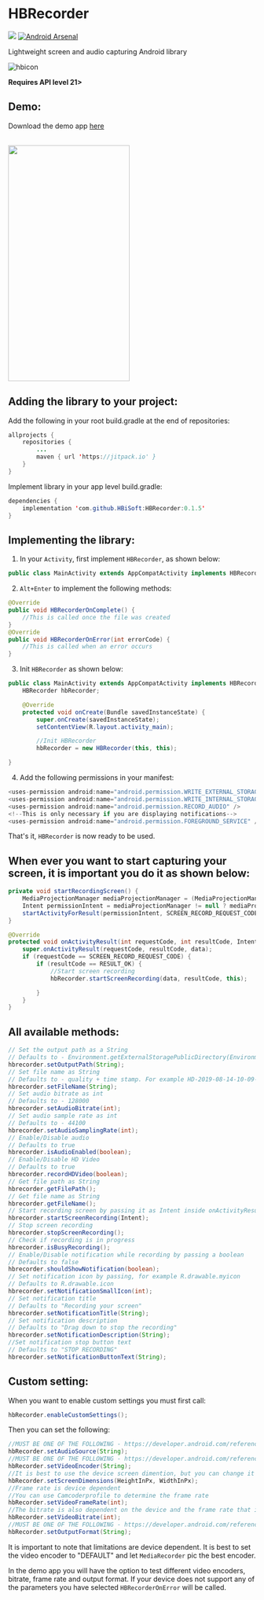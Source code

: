 # HBRecorder
[![](https://jitpack.io/v/HBiSoft/HBRecorder.svg)](https://jitpack.io/#HBiSoft/HBRecorder)
[![Android Arsenal]( https://img.shields.io/badge/Android%20Arsenal-HBRecorder-green.svg?style=flat )]( https://android-arsenal.com/details/1/7897 )

Lightweight screen and audio capturing Android library

![hbicon](https://user-images.githubusercontent.com/35602540/63006287-7df6e500-be7e-11e9-82b6-40814d8201df.png)


**Requires API level 21>**

Demo:
---

Download the demo app [here](https://github.com/HBiSoft/HBRecorder/releases/download/0.1.5/HBRecorderDemo.apk)

</br>

<image src="https://user-images.githubusercontent.com/35602540/66485516-3e78fd80-eaa9-11e9-9fea-f59bfa7c1389.gif" width="247" height="480" >

**Adding the library to your project:**
---
Add the following in your root build.gradle at the end of repositories:

```java
allprojects {
    repositories {
        ...
        maven { url 'https://jitpack.io' }	    
    }
}
```
    
Implement library in your app level build.gradle:

```java
dependencies {
    implementation 'com.github.HBiSoft:HBRecorder:0.1.5'
}
```
    

**Implementing the library:**
--- 
1. In your `Activity`, first implement `HBRecorder`, as shown below:

```java
public class MainActivity extends AppCompatActivity implements HBRecorderListener {
```

2. `Alt+Enter` to implement the following methods:

```java
@Override
public void HBRecorderOnComplete() {
    //This is called once the file was created
}
@Override
public void HBRecorderOnError(int errorCode) {
    //This is called when an error occurs
}
```
    
3. Init `HBRecorder` as shown below:
```java
public class MainActivity extends AppCompatActivity implements HBRecorderListener {
    HBRecorder hbRecorder;

    @Override
    protected void onCreate(Bundle savedInstanceState) {
        super.onCreate(savedInstanceState);
        setContentView(R.layout.activity_main);     

        //Init HBRecorder
        hbRecorder = new HBRecorder(this, this);        

}
```
    
4. Add the following permissions in your manifest:
```java
<uses-permission android:name="android.permission.WRITE_EXTERNAL_STORAGE" />
<uses-permission android:name="android.permission.WRITE_INTERNAL_STORAGE" />
<uses-permission android:name="android.permission.RECORD_AUDIO" />
<!--This is only necessary if you are displaying notifications-->
<uses-permission android:name="android.permission.FOREGROUND_SERVICE" />
```   

That's it, `HBRecorder` is now ready to be used.



When ever you want to start capturing your screen, it is important you do it as shown below:
---
```java
private void startRecordingScreen() {
    MediaProjectionManager mediaProjectionManager = (MediaProjectionManager) getSystemService(Context.MEDIA_PROJECTION_SERVICE);
    Intent permissionIntent = mediaProjectionManager != null ? mediaProjectionManager.createScreenCaptureIntent() : null;
    startActivityForResult(permissionIntent, SCREEN_RECORD_REQUEST_CODE);
}

@Override
protected void onActivityResult(int requestCode, int resultCode, Intent data) {
    super.onActivityResult(requestCode, resultCode, data);
    if (requestCode == SCREEN_RECORD_REQUEST_CODE) {
        if (resultCode == RESULT_OK) {
            //Start screen recording
            hbRecorder.startScreenRecording(data, resultCode, this);

        }
    }
}
```


All available methods:
---
```java
// Set the output path as a String
// Defaults to - Environment.getExternalStoragePublicDirectory(Environment.DIRECTORY_MOVIES)
hbrecorder.setOutputPath(String);
// Set file name as String
// Defaults to - quality + time stamp. For example HD-2019-08-14-10-09-58.mp4
hbrecorder.setFileName(String);
// Set audio bitrate as int
// Defaults to - 128000
hbrecorder.setAudioBitrate(int);
// Set audio sample rate as int 
// Defaults to - 44100
hbrecorder.setAudioSamplingRate(int);
// Enable/Disable audio
// Defaults to true
hbrecorder.isAudioEnabled(boolean);
// Enable/Disable HD Video
// Defaults to true
hbrecorder.recordHDVideo(boolean);
// Get file path as String
hbrecorder.getFilePath();
// Get file name as String
hbrecorder.getFileName();
// Start recording screen by passing it as Intent inside onActivityResult
hbrecorder.startScreenRecording(Intent);
// Stop screen recording
hbrecorder.stopScreenRecording();
// Check if recording is in progress
hbrecorder.isBusyRecording();
// Enable/Disable notification while recording by passing a boolean
// Defaults to false
hbrecorder.shouldShowNotification(boolean);
// Set notification icon by passing, for example R.drawable.myicon
// Defaults to R.drawable.icon
hbrecorder.setNotificationSmallIcon(int);
// Set notification title 
// Defaults to "Recording your screen"
hbrecorder.setNotificationTitle(String);
// Set notification description
// Defaults to "Drag down to stop the recording"
hbrecorder.setNotificationDescription(String);
//Set notification stop button text
// Defaults to "STOP RECORDING"
hbrecorder.setNotificationButtonText(String);
```

Custom setting:
---
When you want to enable custom settings you must first call:
```java
hbRecorder.enableCustomSettings();
```
Then you can set the following:
```java
//MUST BE ONE OF THE FOLLOWING - https://developer.android.com/reference/android/media/MediaRecorder.AudioSource.html
hbRecorder.setAudioSource(String);
//MUST BE ONE OF THE FOLLOWING - https://developer.android.com/reference/android/media/MediaRecorder.VideoEncoder.html
hbRecorder.setVideoEncoder(String);
//It is best to use the device screen dimention, but you can change it by using
hbRecorder.setScreenDimensions(HeightInPx, WidthInPx);
//Frame rate is device dependent
//You can use Camcoderprofile to determine the frame rate
hbRecorder.setVideoFrameRate(int);
//The bitrate is also dependent on the device and the frame rate that is set
hbRecorder.setVideoBitrate(int);
//MUST BE ONE OF THE FOLLOWING - https://developer.android.com/reference/android/media/MediaRecorder.OutputFormat.html
hbRecorder.setOutputFormat(String);
```

It is important to note that limitations are device dependent. It is best to set the video encoder to "DEFAULT" and let `MediaRecorder` pic the best encoder.

In the demo app you will have the option to test different video encoders, bitrate, frame rate and output format. If your device does not support any of the parameters you have selected `HBRecorderOnError` will be called.
